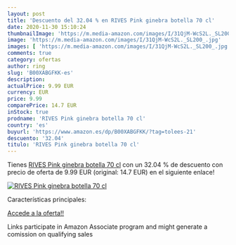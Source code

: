 ```yaml
---
layout: post
title: 'Descuento del 32.04 % en RIVES Pink ginebra botella 70 cl'
date: 2020-11-30 15:10:24
thumbnailImage: 'https://m.media-amazon.com/images/I/31QjM-WcS2L._SL200_.jpg'
image: 'https://m.media-amazon.com/images/I/31QjM-WcS2L._SL200_.jpg'
images: [ 'https://m.media-amazon.com/images/I/31QjM-WcS2L._SL200_.jpg' ]
comments: true
category: ofertas
author: ring
slug: 'B00XABGFKK-es'
description:
actualPrice: 9.99 EUR
currency: EUR
price: 9.99
comparePrice: 14.7 EUR
inStock: true
prodname: 'RIVES Pink ginebra botella 70 cl'
country: 'es'
buyurl: 'https://www.amazon.es/dp/B00XABGFKK/?tag=tolees-21'
descuento: '32.04'
titulo: 'RIVES Pink ginebra botella 70 cl'
---
```


Tienes [RIVES Pink ginebra botella 70 cl](https://www.amazon.es/dp/B00XABGFKK/?tag=tolees-21) con un 32.04 % de descuento con precio de oferta de 9.99 EUR (original: 14.7 EUR) en el siguiente enlace!

[![RIVES Pink ginebra botella 70 cl](https://m.media-amazon.com/images/I/31QjM-WcS2L._SL200_.jpg)](https://www.amazon.es/dp/B00XABGFKK/?tag=tolees-21)

Características principales:


[Accede a la oferta!!](https://www.amazon.es/dp/B00XABGFKK/?tag=tolees-21)

Links participate in Amazon Associate program and might generate a comission on qualifying sales


